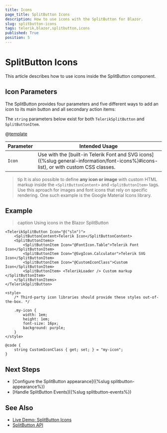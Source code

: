 ```yaml
---
title: Icons
page_title: SplitButton Icons
description: How to use icons with the SplitButton for Blazor.
slug: splitbutton-icons
tags: telerik,blazor,splitbutton,icons
published: True
position: 5
---
```


# SplitButton Icons

This article describes how to use icons inside the SplitButton component.


## Icon Parameters

The SplitButton provides four parameters and five different ways to add an icon to its main button and all secondary action items:

The `string` parameters below exist for both `TelerikSplitButton` and `SplitButtonItem`.

@[template](/_contentTemplates/common/parameters-table-styles.md#table-layout)

| Parameter | Intended Usage |
| --- | --- |
| `Icon` | Use with the [built-in Telerik Font and SVG icons]({%slug general-information/font-icons%}#icons-list), or with custom CSS classes. |

>tip It is also possible to define **any icon or image** with custom HTML markup inside the `<SplitButtonContent>` and `<SplitButtonItem>` tags. Use this aproach for images and font icons that rely on specific rendering. One such example is the Google Material Icons library.


## Example

>caption Using icons in the Blazor SplitButton

````CSHTML
<TelerikSplitButton Icon="@("sln")">
    <SplitButtonContent>Telerik Icon</SplitButtonContent>
    <SplitButtonItems>
        <SplitButtonItem Icon="@FontIcon.Table">Telerik Font Icon</SplitButtonItem>
        <SplitButtonItem Icon="@SvgIcon.Calculator">Telerik SVG Icon</SplitButtonItem>
        <SplitButtonItem Icon="@CustomIconClass">Custom Icon</SplitButtonItem>
        <SplitButtonItem> <TelerikLoader /> Custom markup </SplitButtonItem>
    </SplitButtonItems>
</TelerikSplitButton>

<style>
    /* Third-party icon libraries should provide these styles out-of-the-box. */

    .my-icon {
        width: 1em;
        height: 1em;
        font-size: 16px;
        background: purple;
    }
</style>

@code {
    string CustomIconClass { get; set; } = "my-icon";
}
````


## Next Steps

* [Configure the SplitButton appearance]({%slug splitbutton-appearance%})
* [Handle SplitButton Events]({%slug splitbutton-events%})


## See Also

* [Live Demo: SplitButton Icons](https://demos.telerik.com/blazor-ui/splitbutton/overview)
* [SplitButton API](/blazor-ui/api/Telerik.Blazor.Components.TelerikSplitButton)
